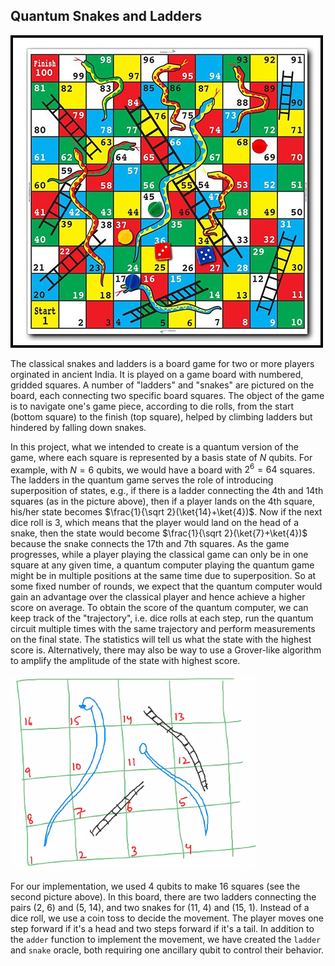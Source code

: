 ## Quantum Snakes and Ladders

![](img/classic_game.jpeg)

The classical snakes and ladders is a board game for two or more players orginated in ancient India. It is played on a game board with numbered, gridded squares. A number of "ladders" and "snakes" are pictured on the board, each connecting two specific board squares. The object of the game is to navigate one's game piece, according to die rolls, from the start (bottom square) to the finish (top square), helped by climbing ladders but hindered by falling down snakes.

In this project, what we intended to create is a quantum version of the game, where each square is represented by a basis state of $N$ qubits. For example, with $N = 6$ qubits, we would have a board with $2^6 = 64$ squares. The ladders in the quantum game serves the role of introducing superposition of states, e.g., if there is a ladder connecting the 4th and 14th squares (as in the picture above), then if a player lands on the 4th square, his/her state becomes $\frac{1}{\sqrt 2}(\ket{14}+\ket{4})$. Now if the next dice roll is 3, which means that the player would land on the head of a snake, then the state would become $\frac{1}{\sqrt 2}(\ket{7}+\ket{4})$ because the snake connects the 17th and 7th squares. As the game progresses, while a player playing the classical game can only be in one square at any given time, a quantum computer playing the quantum game might be in multiple positions at the same time due to superposition. So at some fixed number of rounds, we expect that the quantum computer would gain an advantage over the classical player and hence achieve a higher score on average. To obtain the score of the quantum computer, we can keep track of the "trajectory", i.e. dice rolls at each step, run the quantum circuit multiple times with the same trajectory and perform measurements on the final state. The statistics will tell us what the state with the highest score is. Alternatively, there may also be way to use a Grover-like algorithm to amplify the amplitude of the state with highest score. 

![](img/quantum.png)

For our implementation, we used 4 qubits to make 16 squares (see the second picture above). In this board, there are two ladders connecting the pairs (2, 6) and (5, 14), and two snakes for (11, 4) and (15, 1). Instead of a dice roll, we use a coin toss to decide the movement. The player moves one step forward if it's a head and two steps forward if it's a tail. In addition to the `adder` function to implement the movement, we have created the `ladder` and `snake` oracle, both requiring one ancillary qubit to control their behavior. 